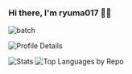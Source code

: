 ### Hi there, I'm ryuma017 👋🏻  

<p>
  <img alt="batch" src="https://komarev.com/ghpvc/?username=ryuma017&color=blue&style=plastic" />
</p>

<p style="width: 700px;">
  <img alt="Profile Details" src="https://github-profile-summary-cards.vercel.app/api/cards/profile-details?username=ryuma017&theme=github" />
 </p>

<p style="width: 700px;"> 
  <img alt="Stats" src="https://github-profile-summary-cards.vercel.app/api/cards/stats?username=ryuma017&theme=github" />
  <img alt="Top Languages by Repo" src="https://github-profile-summary-cards.vercel.app/api/cards/repos-per-language?username=ryuma017&theme=github" />
</p>
